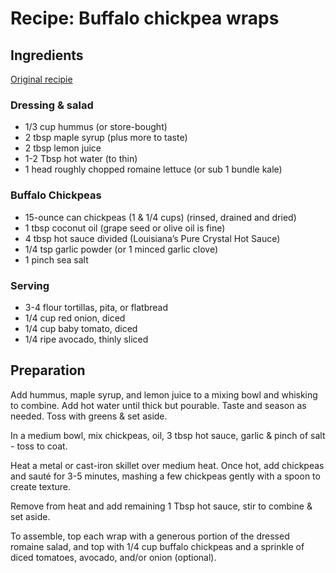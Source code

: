 # Recipe: Buffalo chickpea wraps

## Ingredients

[Original recipie](https://minimalistbaker.com/spicy-buffalo-chickpea-wraps/)

### Dressing & salad

- 1/3 cup hummus (or store-bought)
- 2 tbsp maple syrup (plus more to taste)
- 2 tbsp lemon juice
- 1-2 Tbsp hot water (to thin)
- 1 head roughly chopped romaine lettuce (or sub 1 bundle kale)

### Buffalo Chickpeas

- 15-ounce can chickpeas (1 & 1/4 cups) (rinsed, drained and dried)
- 1 tbsp coconut oil (grape seed or olive oil is fine)
- 4 tbsp hot sauce divided (Louisiana’s Pure Crystal Hot Sauce)
- 1/4 tsp garlic powder (or 1 minced garlic clove)
- 1 pinch sea salt

### Serving

- 3-4 flour tortillas, pita, or flatbread
- 1/4 cup red onion, diced
- 1/4 cup baby tomato, diced
- 1/4 ripe avocado, thinly sliced

## Preparation

Add hummus, maple syrup, and lemon juice to a mixing bowl and whisking to combine. Add hot water until thick but pourable. Taste and season as needed. Toss with greens & set aside.

In a medium bowl, mix chickpeas, oil, 3 tbsp hot sauce, garlic & pinch of salt - toss to coat.

Heat a metal or cast-iron skillet over medium heat. Once hot, add chickpeas and sauté for 3-5 minutes, mashing a few chickpeas gently with a spoon to create texture.

Remove from heat and add remaining 1 Tbsp hot sauce, stir to combine & set aside.

To assemble, top each wrap with a generous portion of the dressed romaine salad, and top with 1/4 cup buffalo chickpeas and a sprinkle of diced tomatoes, avocado, and/or onion (optional).
